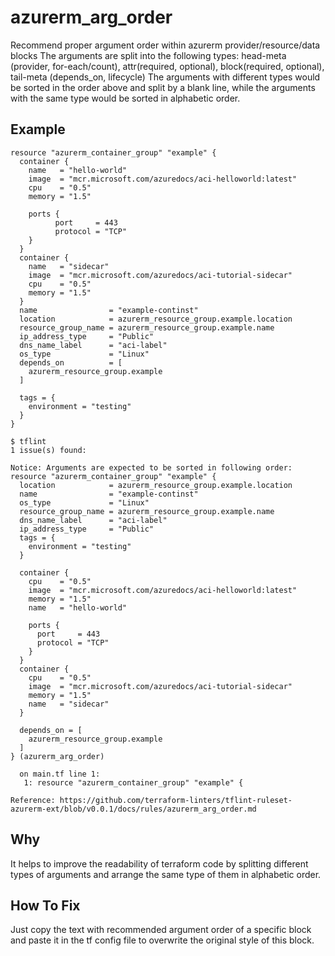 # azurerm_arg_order

Recommend proper argument order within azurerm provider/resource/data blocks
The arguments are split into the following types:
head-meta (provider, for-each/count), attr(required, optional), block(required, optional), tail-meta (depends_on, lifecycle)
The arguments with different types would be sorted in the order above and split by a blank line, 
while the arguments with the same type would be sorted in alphabetic order.

## Example

```hcl
resource "azurerm_container_group" "example" {
  container {
    name   = "hello-world"
    image  = "mcr.microsoft.com/azuredocs/aci-helloworld:latest"
    cpu    = "0.5"
    memory = "1.5"

    ports {
          port     = 443
          protocol = "TCP"
    }
  }
  container {
    name   = "sidecar"
    image  = "mcr.microsoft.com/azuredocs/aci-tutorial-sidecar"
    cpu    = "0.5"
    memory = "1.5"
  }
  name                = "example-continst"
  location            = azurerm_resource_group.example.location
  resource_group_name = azurerm_resource_group.example.name
  ip_address_type     = "Public"
  dns_name_label      = "aci-label"
  os_type             = "Linux"
  depends_on          = [
    azurerm_resource_group.example
  ]

  tags = {
    environment = "testing"
  }
}
```

```
$ tflint
1 issue(s) found:

Notice: Arguments are expected to be sorted in following order:
resource "azurerm_container_group" "example" {
  location            = azurerm_resource_group.example.location
  name                = "example-continst"
  os_type             = "Linux"
  resource_group_name = azurerm_resource_group.example.name
  dns_name_label      = "aci-label"
  ip_address_type     = "Public"
  tags = {
    environment = "testing"
  }

  container {
    cpu    = "0.5"
    image  = "mcr.microsoft.com/azuredocs/aci-helloworld:latest"
    memory = "1.5"
    name   = "hello-world"

    ports {
      port     = 443
      protocol = "TCP"
    }
  }
  container {
    cpu    = "0.5"
    image  = "mcr.microsoft.com/azuredocs/aci-tutorial-sidecar"
    memory = "1.5"
    name   = "sidecar"
  }

  depends_on = [
    azurerm_resource_group.example
  ]
} (azurerm_arg_order)

  on main.tf line 1:
   1: resource "azurerm_container_group" "example" {

Reference: https://github.com/terraform-linters/tflint-ruleset-azurerm-ext/blob/v0.0.1/docs/rules/azurerm_arg_order.md
```

## Why

It helps to improve the readability of terraform code by splitting different types of arguments and arrange the same type of them in alphabetic order. 

## How To Fix

Just copy the text with recommended argument order of a specific block and paste it in the tf config file to overwrite the original style of this block.